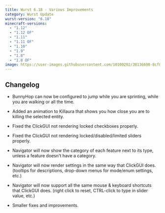 ```yaml
---
title: Wurst 6.18 - Various Improvements
category: Wurst Update
wurst-version: "6.18"
minecraft-versions:
  - "1.12"
  - "1.12 OF"
  - "1.11"
  - "1.11 OF"
  - "1.10"
  - "1.9"
  - "1.8"
  - "1.8 OF"
image: https://user-images.githubusercontent.com/10100202/38136698-8cf8e358-3420-11e8-9e89-dc56673af923.jpg
---
```

## Changelog

- BunnyHop can now be configured to jump while you are sprinting, while you are walking or all the time.

- Added an animation to Killaura that shows you how close you are to killing the selected entity.

- Fixed the ClickGUI not rendering locked checkboxes properly.

- Fixed the ClickGUI not rendering locked/disabled/limited sliders properly.

- Navigator will now show the category of each feature next to its type, unless a feature doesn't have a category.

- Navigator will now render settings in the same way that ClickGUI does. (tooltips for descriptions, drop-down menus for mode/enum settings, etc.)

- Navigator will now support all the same mouse & keyboard shortcuts that ClickGUI does. (right click to reset, CTRL-click to type in slider value, etc.)

- Smaller fixes and improvements.
